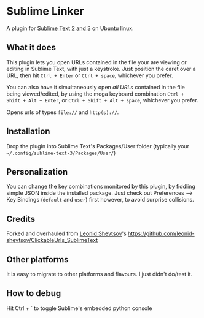 # Sublime Linker

A plugin for [Sublime Text 2 and 3](http://sublimetext.com) on Ubuntu linux.

## What it does
This plugin lets you open URLs contained in the file your are viewing or editing in Sublime Text, with just a keystroke. Just position the caret over a URL, then hit `Ctrl + Enter` or `Ctrl + space`, whichever you prefer. 

You can also have it simultaneously open _all URLs_ contained in the file being viewed/edited, by using the mega keyboard combination `Ctrl + Shift + Alt + Enter`, or `Ctrl + Shift + Alt + space`, whichever you prefer.

Opens urls of types `file://` and `http(s)://`.

## Installation

Drop the plugin into Sublime Text's Packages/User folder (typically your `~/.config/sublime-text-3/Packages/User/`)

## Personalization

You can change the key combinations monitored by this plugin, by fiddling simple JSON inside the installed package. Just check out Preferences --> Key Bindings (`default` and `user`) first however, to avoid surprise collisions.

## Credits

Forked and overhauled from [Leonid Shevtsov](http://leonid.shevtsov.me)'s https://github.com/leonid-shevtsov/ClickableUrls_SublimeText

## Other platforms

It is easy to migrate to other platforms and flavours. I just didn't do/test it.

## How to debug
Hit Ctrl + ` to toggle Sublime's embedded python console
